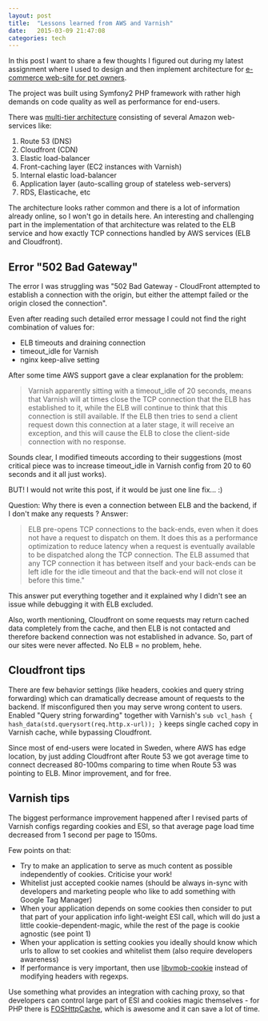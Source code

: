 ```yaml
---
layout: post
title:  "Lessons learned from AWS and Varnish"
date:   2015-03-09 21:47:08
categories: tech
---
```


In this post I want to share a few thoughts I figured out during my latest assignment where I used to design and then implement architecture for [e-commerce web-site for pet owners].

The project was built using Symfony2 PHP framework with rather high demands on code quality as well as performance for end-users.

There was [multi-tier architecture] consisting of several Amazon web-services like:
1) Route 53 (DNS)
2) Cloudfront (CDN)
3) Elastic load-balancer
4) Front-caching layer (EC2 instances with Varnish)
5) Internal elastic load-balancer
6) Application layer (auto-scalling group of stateless web-servers)
7) RDS, Elasticache, etc

The architecture looks rather common and there is a lot of information already online, so I won't go in details here. An interesting and challenging part in the implementation of that architecture was related to the ELB service and how exactly TCP connections handled by AWS services (ELB and Cloudfront).

Error "502 Bad Gateway"
-----------------------

The error I was struggling was "502 Bad Gateway - CloudFront attempted to establish a connection with the origin, but either the attempt failed or the origin closed the connection".

Even after reading such detailed error message I could not find the right combination of values for:
* ELB timeouts and draining connection
* timeout_idle for Varnish
* nginx keep-alive setting

After some time AWS support gave a clear explanation for the problem:

> Varnish apparently sitting with a timeout_idle of 20 seconds, means that Varnish will at times close the TCP connection that the ELB has established to it, while the ELB will continue to think that this connection is still available. If the ELB then tries to send a client request down this connection at a later stage, it will receive an exception, and this will cause the ELB to close the client-side connection with no response.

Sounds clear, I modified timeouts according to their suggestions (most critical piece was to increase timeout_idle in Varnish config from 20 to 60 seconds and it all just works).

BUT! I would not write this post, if it would be just one line fix... :)

Question: Why there is even a connection between ELB and the backend, if I don't make any requests ?
Answer:

> ELB pre-opens TCP connections to the back-ends, even when it does not have a request to dispatch on them. It does this as a performance optimization to reduce latency when a request is eventually available to be dispatched along the TCP connection. The ELB assumed that any TCP connection it has between itself and your back-ends can be left idle for the idle timeout and that the back-end will not close it before this time."

This answer put everything together and it explained why I didn't see an issue while debugging it with ELB excluded.

Also, worth mentioning, Cloudfront on some requests may return cached data completely from the cache, and then ELB is not contacted and therefore backend connection was not established in advance. So, part of our sites were never affected. No ELB = no problem, hehe.

Cloudfront tips
---------------
There are few behavior settings (like headers, cookies and query string forwarding) which can dramatically decrease amount of requests to the backend. If misconfigured then you may serve wrong content to users. Enabled "Query string forwarding" together with Varnish's `sub vcl_hash { hash_data(std.querysort(req.http.x-url)); }` keeps single cached copy in Varnish cache, while bypassing Cloudfront.

Since most of end-users were located in Sweden, where AWS has edge location, by just adding Cloudfront after Route 53 we got average time to connect decreased 80-100ms comparing to time when Route 53 was pointing to ELB. Minor improvement, and for free.

Varnish tips
------------

The biggest performance improvement happened after I revised parts of Varnish configs regarding cookies and ESI, so that average page load time decreased from 1 second per page to 150ms.

Few points on that:
* Try to make an application to serve as much content as possible independently of cookies. Criticise your work!
* Whitelist just accepted cookie names (should be always in-sync with developers and marketing people who like to add something with Google Tag Manager)
* When your application depends on some cookies then consider to put that part of your application info light-weight ESI call, which will do just a little cookie-dependent-magic, while the rest of the page is cookie agnostic (see point 1)
* When your application is setting cookies you ideally should know which urls to allow to set cookies and whitelist them (also require developers awareness)
* If performance is very important, then use [libvmob-cookie] instead of modifying headers with regexps.


Use something what provides an integration with caching proxy, so that developers can control large part of ESI and cookies magic themselves - for PHP there is [FOSHttpCache], which is awesome and it can save a lot of time.


[e-commerce web-site for pet owners]:  http://www.zoozoo.com/
[multi-tier architecture]:             http://en.wikipedia.org/wiki/Multitier_architecture#Three-tier_architecture
[libvmob-cookie]:                      https://github.com/lkarsten/libvmod-cookie
[FOSHttpCache]:                        https://github.com/FriendsOfSymfony/FOSHttpCache